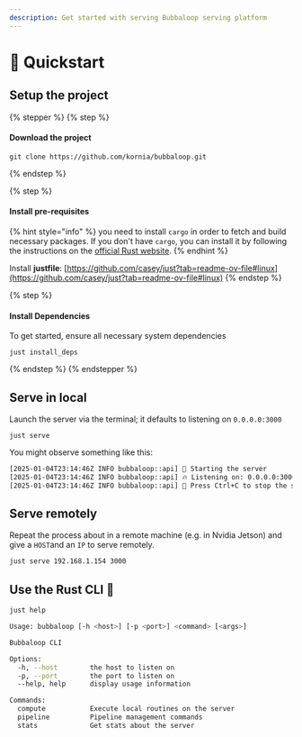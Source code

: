 ```yaml
---
description: Get started with serving Bubbaloop serving platform
---
```


# 🚀 Quickstart

## Setup the project

{% stepper %}
{% step %}
#### Download the project

```
git clone https://github.com/kornia/bubbaloop.git
```
{% endstep %}

{% step %}
#### Install pre-requisites

{% hint style="info" %}
you need to install `cargo` in order to fetch and build necessary packages. If you don't have `cargo`, you can install it by following the instructions on the [official Rust website](https://www.rust-lang.org/tools/install).
{% endhint %}

Install **justfile**: [https://github.com/casey/just?tab=readme-ov-file#linux](https://github.com/casey/just?tab=readme-ov-file#linux)
{% endstep %}

{% step %}
#### Install Dependencies

To get started, ensure all necessary system dependencies

```
just install_deps
```
{% endstep %}
{% endstepper %}

## Serve in local

Launch the server via the terminal; it defaults to listening on `0.0.0.0:3000`

```
just serve
```

You might observe something like this:

```bash
[2025-01-04T23:14:46Z INFO bubbaloop::api] 🚀 Starting the server
[2025-01-04T23:14:46Z INFO bubbaloop::api] 🔥 Listening on: 0.0.0.0:3000
[2025-01-04T23:14:46Z INFO bubbaloop::api] 🔧 Press Ctrl+C to stop the server
```

## Serve remotely

Repeat the process about in a remote machine (e.g. in Nvidia Jetson) and give a `HOST`and an `IP` to serve remotely.

```bash
just serve 192.168.1.154 3000
```

## Use the Rust CLI :crab:

```bash
just help
```

```bash
Usage: bubbaloop [-h <host>] [-p <port>] <command> [<args>]

Bubbaloop CLI

Options:
  -h, --host        the host to listen on
  -p, --port        the port to listen on
  --help, help      display usage information

Commands:
  compute           Execute local routines on the server
  pipeline          Pipeline management commands
  stats             Get stats about the server
```
